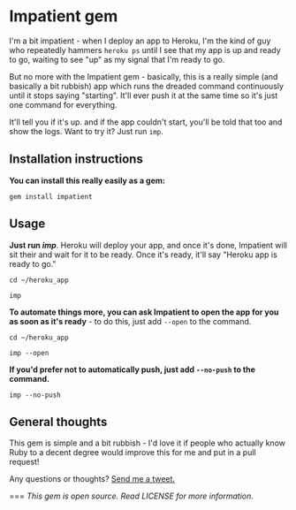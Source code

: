 # Impatient gem

I'm a bit impatient - when I deploy an app to Heroku, I'm the kind of guy who repeatedly hammers `heroku ps` until I see that my app is up and ready to go, waiting to see "up" as my signal that I'm ready to go.

But no more with the Impatient gem - basically, this is a really simple (and basically a bit rubbish) app which runs the dreaded command continuously until it stops saying "starting". It'll ever push it at the same time so it's just one command for everything.

It'll tell you if it's up. and if the app couldn't start, you'll be told that too and show the logs. Want to try it? Just run `imp`.

## Installation instructions

__You can install this really easily as a gem:__

`gem install impatient`

## Usage

__Just run *imp*__. Heroku will deploy your app, and once it's done, Impatient will sit their and wait for it to be ready. Once it's ready, it'll say "Heroku app is ready to go."

`cd ~/heroku_app`

`imp`

__To automate things more, you can ask Impatient to open the app for you as soon as it's ready__ - to do this, just add `--open` to the command.

`cd ~/heroku_app`

`imp --open`

__If you'd prefer not to automatically push, just add `--no-push` to the command.__

`imp --no-push`

## General thoughts

This gem is simple and a bit rubbish - I'd love it if people who actually know Ruby to a decent degree would improve this for me and put in a pull request!

Any questions or thoughts? [Send me a tweet.](https://twitter.com/timrogers)




===
*This gem is open source. Read LICENSE for more information.*

